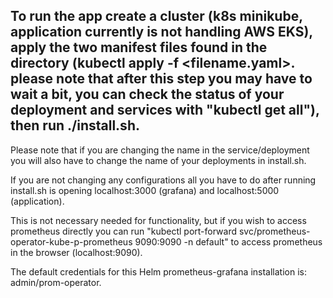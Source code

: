 

## To run the app create a cluster (k8s minikube, application currently is not handling AWS EKS), apply the two manifest files found in the directory (kubectl apply -f <filename.yaml>. please note that after this step you may have to wait a bit, you can check the status of your deployment and services with "kubectl get all"), then run ./install.sh.

Please note that if you are changing the name in the service/deployment you will also have to change the name of your deployments in install.sh.

If you are not changing any configurations all you have to do after running install.sh is opening localhost:3000 (grafana) and localhost:5000 (application).

This is not necessary needed for functionality, but if you wish to access prometheus directly you can run "kubectl port-forward svc/prometheus-operator-kube-p-prometheus 9090:9090 -n default" to access prometheus in the browser (localhost:9090).

The default credentials for this Helm prometheus-grafana installation is: admin/prom-operator.


